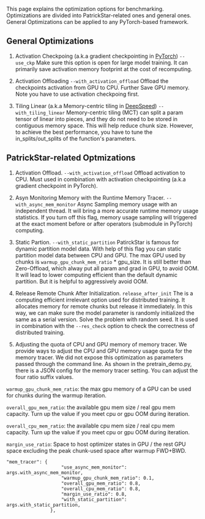 This page explains the optimization options for benchmarking.
Optimizations are divided into PatrickStar-related ones and general ones.
General Optimizations can be applied to any PyTorch-based framework.

## General Optimizations
1. Activation Checkpoing (a.k.a gradient checkpointing in [PyTorch](https://pytorch.org/docs/stable/checkpoint.html))
`--use_ckp`
Make sure this option is open for large model training. It can primarily save activation memory footprint at the cost of recomputing.

1. Activation Offloading
`--with_activation_offload`
Offload the checkpoints activation from GPU to CPU. Further Save GPU memory.
Note you have to use activation checkpoing first.


1. Tiling Linear (a.k.a Memory-centric tiling in [DeepSpeed](https://deepspeed.readthedocs.io/en/stable/zero3.html#memory-centric-tiling))
`--with_tiling_linear`
Memory-centric tiling (MCT) can split a param tensor of linear into pieces, and they do not need to be stored in contiguous memory space. This will help reduce chunk size. However, to achieve the best performance, you have to tune the in_splits/out_splits of the function's parameters.

## PatrickStar-related Optmizations

1. Activation Offload.
`--with_activation_offload`
Offload activation to CPU. Must used in combination with activation checkpointing (a.k.a gradient checkpoint in PyTorch).

1. Asyn Monitoring Memory with the Runtime Memory Tracer.
`--with_async_mem_monitor`
Async Sampling memory usage with an independent thread. It will bring a more accurate runtime
memory usage statistics. If you turn off this flag, memory usage sampling will triggered at the exact moment before or after operators (submodule in PyTorch) computing.


1. Static Partion.
`--with_static_partition`
PatirckStar is famous for dynamic partition model data. With help of this flag you can static partition model data between CPU and GPU. The max GPU used by chunks is `warmup_gpu_chunk_mem_ratio` * gpu_size. It is still better than Zero-Offload, which alway put all param and grad in GPU, to avoid OOM. It will lead to lower computing efficient than the default dynamic partition. But it is helpful to aggressively avoid OOM.

1. Release Remote Chunk After Initialization.
`release_after_init`
The is a computing efficient irrelevant option used for distributed training. It allocates memory for remote chunks but release it immediately. In this way, we can make sure the model parameter is randomly initialized the same as a serial version. Solve the problem with random seed. It is used in combination with the `--res_check` option to check the correctness of distributed training.

1. Adjusting the quota of CPU and GPU memory of memory tracer.
We provide ways to adjust the CPU and GPU memory usage quota for the memory tracer. We did not expose this optimization as parameters passed through the command line. As shown in the pretrain_demo.py, there is a JSON config for the memory tracer setting. You can adjust the four ratio suffix values.

`warmup_gpu_chunk_mem_ratio`: the max gpu memory of a GPU can be used for chunks during the warmup iteration.

`overall_gpu_mem_ratio`: the available gpu mem size / real gpu mem capacity. Turn up the value if you meet cpu or gpu OOM during iteration.

`overall_cpu_mem_ratio`: the available cpu mem size / real cpu mem capacity. Turn up the value if you meet cpu or gpu OOM during iteration.

`margin_use_ratio`: Space to host optimizer states in GPU / the rest GPU space excluding the peak chunk-used space after warmup FWD+BWD.

```
"mem_tracer": {
                    "use_async_mem_monitor": args.with_async_mem_monitor,
                    "warmup_gpu_chunk_mem_ratio": 0.1,
                    "overall_gpu_mem_ratio": 0.8,
                    "overall_cpu_mem_ratio": 0.8,
                    "margin_use_ratio": 0.8,
                    "with_static_partition": args.with_static_partition,
                },
```

